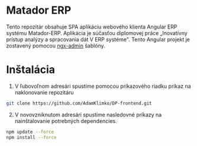 # Matador ERP
Tento repozitár obsahuje SPA aplikáciu webového klienta Angular
ERP systému Matador-ERP. Aplikácia je súčasťou diplomovej práce „Inovatívny prístup analýzy a spracovania dát V ERP systéme". Tento Angular projekt je zostavený pomocou [ngx-admin](https://akveo.github.io/ngx-admin/?utm_campaign=ngx_admin%20-%20home%20-%20ngx_admin%20github%20readme&utm_source=ngx_admin_material&utm_medium=referral&utm_content=github_readme)
šablóny.

# Inštalácia 
1. V ľubovoľnom adresári spustíme pomocou príkazového riadku príkaz na naklonovanie repozitáru

```bash
git clone https://github.com/AdamKlimko/DP-frontend.git
```

2. V novovzniknutom adresári spustíme nasledovné príkazy na nainštalovanie potrebných dependencies.

```bash
npm update --force
npm install --force
```
